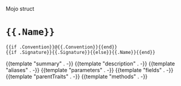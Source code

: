 Mojo struct

# `{{.Name}}`

```mojo
{{if .Convention}}@{{.Convention}}{{end}}
{{if .Signature}}{{.Signature}}{{else}}{{.Name}}{{end}}
```

{{template "summary" . -}}
{{template "description" . -}}
{{template "aliases" . -}}
{{template "parameters" . -}}
{{template "fields" . -}}
{{template "parentTraits" . -}}
{{template "methods" . -}}